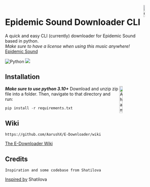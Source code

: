 <img src = "https://cdn.iconscout.com/icon/free/png-64/download-1851078-1569228.png" alt="downloader jpg" width=10% align="right"/>

# Epidemic Sound Downloader CLI
A quick and easy CLI (currently) downloader for Epidemic Sound based in python.\
*Make sure to have a license when using this music anywhere!*\
[Epidemic Sound](https://www.epidemicsound.com)

![Python](https://img.shields.io/badge/-Made%20in%20Python-eb5234?logo=python&logoColor=fff) ![](https://visitor-badge.glitch.me/badge?page_id=aarushx,e-downloader) 
## Installation 
<img src="http://mobileimages.lowes.com/productimages/36dee6f7-6acd-42a9-bb5d-f994138ea37e/04938596.jpg" alt="A hammer" width="15%" align="right" left="20px"></img>
***Make sure to use python 3.10+***
Download and unzip zip file into a folder.
Then, navigate to that directory and run:
```python
pip install -r requirements.txt
```
## Wiki
```
https://github.com/AarushX/E-Downloader/wiki
```
[The E-Downloader Wiki](https://github.com/AarushX/E-Downloader/wiki)
## Credits
```
Inspiration and some codebase from Shatilova
```
[Inspired by](https://github.com/Shatilova/Epidemic-Sound-Albums-Downloader) Shatilova
